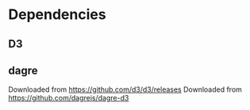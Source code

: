 # Dependencies

## D3
## dagre

Downloaded from https://github.com/d3/d3/releases
Downloaded from https://github.com/dagrejs/dagre-d3